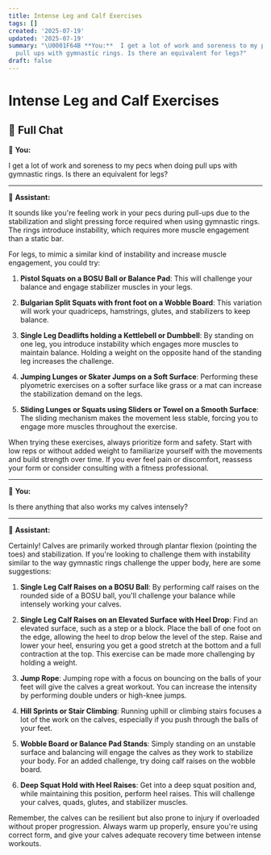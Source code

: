 ```yaml
---
title: Intense Leg and Calf Exercises
tags: []
created: '2025-07-19'
updated: '2025-07-19'
summary: "\U0001F64B **You:**  I get a lot of work and soreness to my pecs when doing
  pull ups with gymnastic rings. Is there an equivalent for legs?"
draft: false
---
```


# Intense Leg and Calf Exercises

## 🧠 Full Chat

🙋 **You:**

I get a lot of work and soreness to my pecs when doing pull ups with gymnastic rings. Is there an equivalent for legs?

---

🤖 **Assistant:**

It sounds like you're feeling work in your pecs during pull-ups due to the stabilization and slight pressing force required when using gymnastic rings. The rings introduce instability, which requires more muscle engagement than a static bar.

For legs, to mimic a similar kind of instability and increase muscle engagement, you could try:

1. **Pistol Squats on a BOSU Ball or Balance Pad**: This will challenge your balance and engage stabilizer muscles in your legs.

2. **Bulgarian Split Squats with front foot on a Wobble Board**: This variation will work your quadriceps, hamstrings, glutes, and stabilizers to keep balance.

3. **Single Leg Deadlifts holding a Kettlebell or Dumbbell**: By standing on one leg, you introduce instability which engages more muscles to maintain balance. Holding a weight on the opposite hand of the standing leg increases the challenge.

4. **Jumping Lunges or Skater Jumps on a Soft Surface**: Performing these plyometric exercises on a softer surface like grass or a mat can increase the stabilization demand on the legs.

5. **Sliding Lunges or Squats using Sliders or Towel on a Smooth Surface**: The sliding mechanism makes the movement less stable, forcing you to engage more muscles throughout the exercise.

When trying these exercises, always prioritize form and safety. Start with low reps or without added weight to familiarize yourself with the movements and build strength over time. If you ever feel pain or discomfort, reassess your form or consider consulting with a fitness professional.

---

🙋 **You:**

Is there anything that also works my calves intensely?

---

🤖 **Assistant:**

Certainly! Calves are primarily worked through plantar flexion (pointing the toes) and stabilization. If you're looking to challenge them with instability similar to the way gymnastic rings challenge the upper body, here are some suggestions:

1. **Single Leg Calf Raises on a BOSU Ball**: By performing calf raises on the rounded side of a BOSU ball, you'll challenge your balance while intensely working your calves. 

2. **Single Leg Calf Raises on an Elevated Surface with Heel Drop**: Find an elevated surface, such as a step or a block. Place the ball of one foot on the edge, allowing the heel to drop below the level of the step. Raise and lower your heel, ensuring you get a good stretch at the bottom and a full contraction at the top. This exercise can be made more challenging by holding a weight.

3. **Jump Rope**: Jumping rope with a focus on bouncing on the balls of your feet will give the calves a great workout. You can increase the intensity by performing double unders or high-knee jumps.

4. **Hill Sprints or Stair Climbing**: Running uphill or climbing stairs focuses a lot of the work on the calves, especially if you push through the balls of your feet. 

5. **Wobble Board or Balance Pad Stands**: Simply standing on an unstable surface and balancing will engage the calves as they work to stabilize your body. For an added challenge, try doing calf raises on the wobble board.

6. **Deep Squat Hold with Heel Raises**: Get into a deep squat position and, while maintaining this position, perform heel raises. This will challenge your calves, quads, glutes, and stabilizer muscles.

Remember, the calves can be resilient but also prone to injury if overloaded without proper progression. Always warm up properly, ensure you're using correct form, and give your calves adequate recovery time between intense workouts.